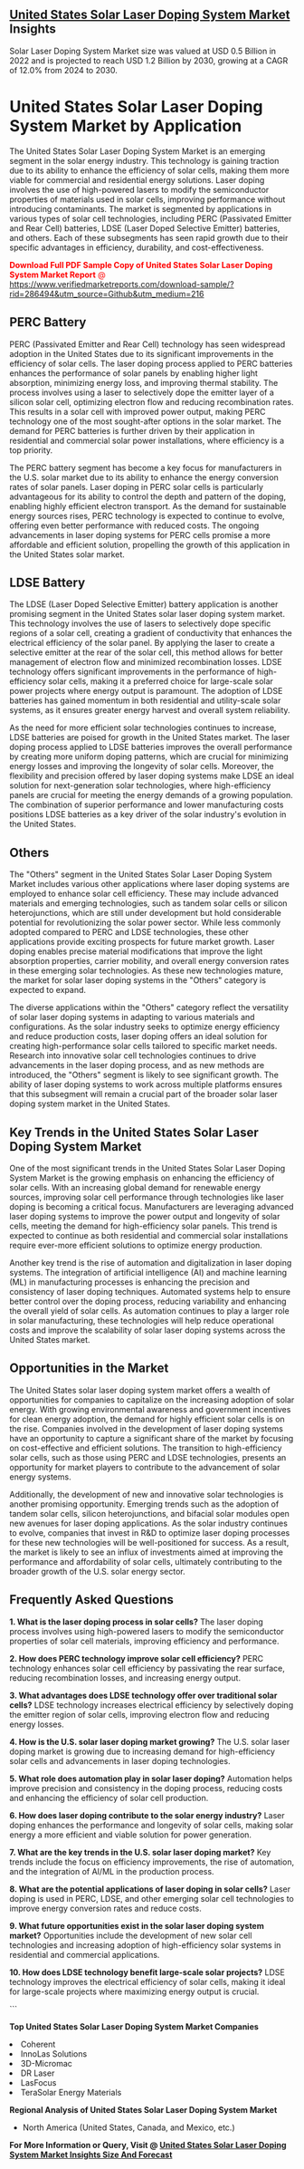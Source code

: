 <h2><a href="https://www.verifiedmarketreports.com/download-sample/?rid=286494&amp;utm_source=Github&amp;utm_medium=216" target="_blank">United States Solar Laser Doping System Market</a> Insights</h2><p>Solar Laser Doping System Market size was valued at USD 0.5 Billion in 2022 and is projected to reach USD 1.2 Billion by 2030, growing at a CAGR of 12.0% from 2024 to 2030.</p><p><h1>United States Solar Laser Doping System Market by Application</h1><p>The United States Solar Laser Doping System Market is an emerging segment in the solar energy industry. This technology is gaining traction due to its ability to enhance the efficiency of solar cells, making them more viable for commercial and residential energy solutions. Laser doping involves the use of high-powered lasers to modify the semiconductor properties of materials used in solar cells, improving performance without introducing contaminants. The market is segmented by applications in various types of solar cell technologies, including PERC (Passivated Emitter and Rear Cell) batteries, LDSE (Laser Doped Selective Emitter) batteries, and others. Each of these subsegments has seen rapid growth due to their specific advantages in efficiency, durability, and cost-effectiveness.<p><span class=""><span style="color: #ff0000;"><strong>Download Full PDF Sample Copy of United States Solar Laser Doping System Market Report</strong> @ </span><a href="https://www.verifiedmarketreports.com/download-sample/?rid=286494&amp;utm_source=Github&amp;utm_medium=216" target="_blank">https://www.verifiedmarketreports.com/download-sample/?rid=286494&amp;utm_source=Github&amp;utm_medium=216</a></span></p><h2>PERC Battery</h2><p>PERC (Passivated Emitter and Rear Cell) technology has seen widespread adoption in the United States due to its significant improvements in the efficiency of solar cells. The laser doping process applied to PERC batteries enhances the performance of solar panels by enabling higher light absorption, minimizing energy loss, and improving thermal stability. The process involves using a laser to selectively dope the emitter layer of a silicon solar cell, optimizing electron flow and reducing recombination rates. This results in a solar cell with improved power output, making PERC technology one of the most sought-after options in the solar market. The demand for PERC batteries is further driven by their application in residential and commercial solar power installations, where efficiency is a top priority.<p>The PERC battery segment has become a key focus for manufacturers in the U.S. solar market due to its ability to enhance the energy conversion rates of solar panels. Laser doping in PERC solar cells is particularly advantageous for its ability to control the depth and pattern of the doping, enabling highly efficient electron transport. As the demand for sustainable energy sources rises, PERC technology is expected to continue to evolve, offering even better performance with reduced costs. The ongoing advancements in laser doping systems for PERC cells promise a more affordable and efficient solution, propelling the growth of this application in the United States solar market.</p><h2>LDSE Battery</h2><p>The LDSE (Laser Doped Selective Emitter) battery application is another promising segment in the United States solar laser doping system market. This technology involves the use of lasers to selectively dope specific regions of a solar cell, creating a gradient of conductivity that enhances the electrical efficiency of the solar panel. By applying the laser to create a selective emitter at the rear of the solar cell, this method allows for better management of electron flow and minimized recombination losses. LDSE technology offers significant improvements in the performance of high-efficiency solar cells, making it a preferred choice for large-scale solar power projects where energy output is paramount. The adoption of LDSE batteries has gained momentum in both residential and utility-scale solar systems, as it ensures greater energy harvest and overall system reliability.<p>As the need for more efficient solar technologies continues to increase, LDSE batteries are poised for growth in the United States market. The laser doping process applied to LDSE batteries improves the overall performance by creating more uniform doping patterns, which are crucial for minimizing energy losses and improving the longevity of solar cells. Moreover, the flexibility and precision offered by laser doping systems make LDSE an ideal solution for next-generation solar technologies, where high-efficiency panels are crucial for meeting the energy demands of a growing population. The combination of superior performance and lower manufacturing costs positions LDSE batteries as a key driver of the solar industry's evolution in the United States.</p><h2>Others</h2><p>The "Others" segment in the United States Solar Laser Doping System Market includes various other applications where laser doping systems are employed to enhance solar cell efficiency. These may include advanced materials and emerging technologies, such as tandem solar cells or silicon heterojunctions, which are still under development but hold considerable potential for revolutionizing the solar power sector. While less commonly adopted compared to PERC and LDSE technologies, these other applications provide exciting prospects for future market growth. Laser doping enables precise material modifications that improve the light absorption properties, carrier mobility, and overall energy conversion rates in these emerging solar technologies. As these new technologies mature, the market for solar laser doping systems in the "Others" category is expected to expand.<p>The diverse applications within the "Others" category reflect the versatility of solar laser doping systems in adapting to various materials and configurations. As the solar industry seeks to optimize energy efficiency and reduce production costs, laser doping offers an ideal solution for creating high-performance solar cells tailored to specific market needs. Research into innovative solar cell technologies continues to drive advancements in the laser doping process, and as new methods are introduced, the "Others" segment is likely to see significant growth. The ability of laser doping systems to work across multiple platforms ensures that this subsegment will remain a crucial part of the broader solar laser doping system market in the United States.</p><h2>Key Trends in the United States Solar Laser Doping System Market</h2><p>One of the most significant trends in the United States Solar Laser Doping System Market is the growing emphasis on enhancing the efficiency of solar cells. With an increasing global demand for renewable energy sources, improving solar cell performance through technologies like laser doping is becoming a critical focus. Manufacturers are leveraging advanced laser doping systems to improve the power output and longevity of solar cells, meeting the demand for high-efficiency solar panels. This trend is expected to continue as both residential and commercial solar installations require ever-more efficient solutions to optimize energy production.</p><p>Another key trend is the rise of automation and digitalization in laser doping systems. The integration of artificial intelligence (AI) and machine learning (ML) in manufacturing processes is enhancing the precision and consistency of laser doping techniques. Automated systems help to ensure better control over the doping process, reducing variability and enhancing the overall yield of solar cells. As automation continues to play a larger role in solar manufacturing, these technologies will help reduce operational costs and improve the scalability of solar laser doping systems across the United States market.</p><h2>Opportunities in the Market</h2><p>The United States solar laser doping system market offers a wealth of opportunities for companies to capitalize on the increasing adoption of solar energy. With growing environmental awareness and government incentives for clean energy adoption, the demand for highly efficient solar cells is on the rise. Companies involved in the development of laser doping systems have an opportunity to capture a significant share of the market by focusing on cost-effective and efficient solutions. The transition to high-efficiency solar cells, such as those using PERC and LDSE technologies, presents an opportunity for market players to contribute to the advancement of solar energy systems.</p><p>Additionally, the development of new and innovative solar technologies is another promising opportunity. Emerging trends such as the adoption of tandem solar cells, silicon heterojunctions, and bifacial solar modules open new avenues for laser doping applications. As the solar industry continues to evolve, companies that invest in R&D to optimize laser doping processes for these new technologies will be well-positioned for success. As a result, the market is likely to see an influx of investments aimed at improving the performance and affordability of solar cells, ultimately contributing to the broader growth of the U.S. solar energy sector.</p><h2>Frequently Asked Questions</h2><p><strong>1. What is the laser doping process in solar cells?</strong> The laser doping process involves using high-powered lasers to modify the semiconductor properties of solar cell materials, improving efficiency and performance.</p><p><strong>2. How does PERC technology improve solar cell efficiency?</strong> PERC technology enhances solar cell efficiency by passivating the rear surface, reducing recombination losses, and increasing energy output.</p><p><strong>3. What advantages does LDSE technology offer over traditional solar cells?</strong> LDSE technology increases electrical efficiency by selectively doping the emitter region of solar cells, improving electron flow and reducing energy losses.</p><p><strong>4. How is the U.S. solar laser doping market growing?</strong> The U.S. solar laser doping market is growing due to increasing demand for high-efficiency solar cells and advancements in laser doping technologies.</p><p><strong>5. What role does automation play in solar laser doping?</strong> Automation helps improve precision and consistency in the doping process, reducing costs and enhancing the efficiency of solar cell production.</p><p><strong>6. How does laser doping contribute to the solar energy industry?</strong> Laser doping enhances the performance and longevity of solar cells, making solar energy a more efficient and viable solution for power generation.</p><p><strong>7. What are the key trends in the U.S. solar laser doping market?</strong> Key trends include the focus on efficiency improvements, the rise of automation, and the integration of AI/ML in the production process.</p><p><strong>8. What are the potential applications of laser doping in solar cells?</strong> Laser doping is used in PERC, LDSE, and other emerging solar cell technologies to improve energy conversion rates and reduce costs.</p><p><strong>9. What future opportunities exist in the solar laser doping system market?</strong> Opportunities include the development of new solar cell technologies and increasing adoption of high-efficiency solar systems in residential and commercial applications.</p><p><strong>10. How does LDSE technology benefit large-scale solar projects?</strong> LDSE technology improves the electrical efficiency of solar cells, making it ideal for large-scale projects where maximizing energy output is crucial.</p>```</p><p><strong>Top United States Solar Laser Doping System Market Companies</strong></p><div data-test-id=""><p><li>Coherent</li><li> InnoLas Solutions</li><li> 3D-Micromac</li><li> DR Laser</li><li> LasFocus</li><li> TeraSolar Energy Materials</li></p><div><strong>Regional Analysis of&nbsp;United States Solar Laser Doping System Market</strong></div><ul><li dir="ltr"><p dir="ltr">North America&nbsp;(United States, Canada, and Mexico, etc.)</p></li></ul><p><strong>For More Information or Query, Visit @&nbsp;</strong><strong><a href="https://www.verifiedmarketreports.com/product/solar-laser-doping-system-market/?utm_source=Github&amp;utm_medium=216" target="_blank">United States Solar Laser Doping System Market Insights Size And Forecast</a></strong></p></div>
